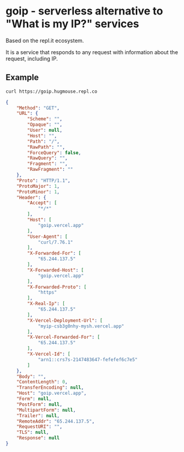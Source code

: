 # goip - serverless alternative to "What is my IP?" services

Based on the repl.it ecosystem. 

It is a service that responds to any request with information about the request, including IP.

## Example

```sh
curl https://goip.hugmouse.repl.co
```

```json
{
	"Method": "GET",
	"URL": {
		"Scheme": "",
		"Opaque": "",
		"User": null,
		"Host": "",
		"Path": "/",
		"RawPath": "",
		"ForceQuery": false,
		"RawQuery": "",
		"Fragment": "",
		"RawFragment": ""
	},
	"Proto": "HTTP/1.1",
	"ProtoMajor": 1,
	"ProtoMinor": 1,
	"Header": {
		"Accept": [
			"*/*"
		],
		"Host": [
			"goip.vercel.app"
		],
		"User-Agent": [
			"curl/7.76.1"
		],
		"X-Forwarded-For": [
			"65.244.137.5"
		],
		"X-Forwarded-Host": [
			"goip.vercel.app"
		],
		"X-Forwarded-Proto": [
			"https"
		],
		"X-Real-Ip": [
			"65.244.137.5"
		],
		"X-Vercel-Deployment-Url": [
			"myip-csb3g0nhy-mysh.vercel.app"
		],
		"X-Vercel-Forwarded-For": [
			"65.244.137.5"
		],
		"X-Vercel-Id": [
			"arn1::crs7s-2147483647-fefefef6c7e5"
		]
	},
	"Body": "",
	"ContentLength": 0,
	"TransferEncoding": null,
	"Host": "goip.vercel.app",
	"Form": null,
	"PostForm": null,
	"MultipartForm": null,
	"Trailer": null,
	"RemoteAddr": "65.244.137.5",
	"RequestURI": "",
	"TLS": null,
	"Response": null
}
```


